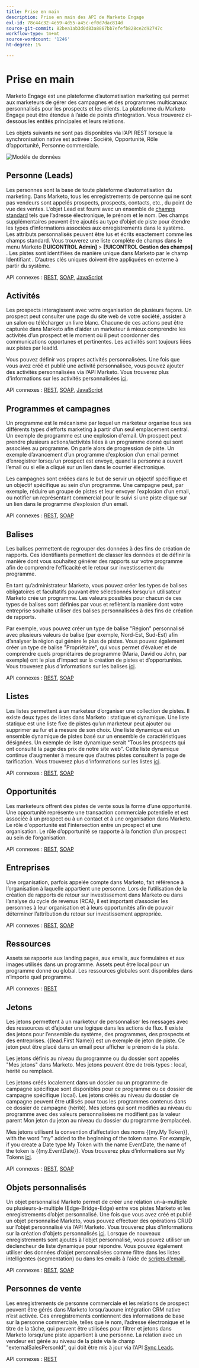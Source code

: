 ```yaml
---
title: Prise en main
description: Prise en main des API de Marketo Engage
exl-id: 78c44c32-4e59-4d55-a45c-ef0d7dac814d
source-git-commit: 82bea1ab3d0d83a8867bb7efefb828ce2d92747c
workflow-type: tm+mt
source-wordcount: '1246'
ht-degree: 1%

---
```


# Prise en main

Marketo Engage est une plateforme d’automatisation marketing qui permet aux marketeurs de gérer des campagnes et des programmes multicanaux personnalisés pour les prospects et les clients. La plateforme du Marketo Engage peut être étendue à l’aide de points d’intégration. Vous trouverez ci-dessous les entités principales et leurs relations.

Les objets suivants ne sont pas disponibles via l’API REST lorsque la synchronisation native est activée : Société, Opportunité, Rôle d’opportunité, Personne commerciale.

![Modèle de données](assets/data_model.png)

## Personne (Leads)

Les personnes sont la base de toute plateforme d’automatisation du marketing. Dans Marketo, tous les enregistrements de personne qui ne sont pas vendeurs sont appelés prospects, prospects, contacts, etc., du point de vue des ventes. L’objet Lead est fourni avec un ensemble de [champs standard](https://developer.adobe.com/marketo-apis/api/mapi/#tag/Leads/operation/getLeadFieldsUsingGET) tels que l’adresse électronique, le prénom et le nom. Des champs supplémentaires peuvent être ajoutés au type d’objet de piste pour étendre les types d’informations associées aux enregistrements dans le système. Les attributs personnalisés peuvent être lus et écrits exactement comme les champs standard. Vous trouverez une liste complète de champs dans le menu Marketo **[!UICONTROL Admin]** > **[!UICONTROL Gestion des champs]** . Les pistes sont identifiées de manière unique dans Marketo par le champ Identifiant . D’autres clés uniques doivent être appliquées en externe à partir du système.

API connexes : [REST](https://developer.adobe.com/marketo-apis/api/mapi/#tag/Leads), [SOAP](soap-api/leads.md), [JavaScript](javascript-api/lead-tracking.md#lead-tracking-api)

## Activités

Les prospects interagissent avec votre organisation de plusieurs façons. Un prospect peut consulter une page du site web de votre société, assister à un salon ou télécharger un livre blanc. Chacune de ces actions peut être capturée dans Marketo afin d’aider un marketeur à mieux comprendre les activités d’un prospect et le moment où il peut coordonner des communications opportunes et pertinentes. Les activités sont toujours liées aux pistes par leadId.

Vous pouvez définir vos propres activités personnalisées. Une fois que vous avez créé et publié une activité personnalisée, vous pouvez ajouter des activités personnalisées via l’API Marketo. Vous trouverez plus d&#39;informations sur les activités personnalisées [ici](https://experienceleague.adobe.com/en/docs/marketo/using/product-docs/administration/marketo-custom-activities/understanding-custom-activities).

API connexes : [REST](https://developer.adobe.com/marketo-apis/api/mapi/#tag/Activities), [SOAP](soap-api/activities.md), [JavaScript](javascript-api/lead-tracking.md#munchkin-behavior)

## Programmes et campagnes

Un programme est le mécanisme par lequel un marketeur organise tous ses différents types d’efforts marketing à partir d’un seul emplacement central. Un exemple de programme est une explosion d&#39;email. Un prospect peut prendre plusieurs actions/activités liées à un programme donné qui sont associées au programme. On parle alors de progression de piste. Un exemple d’avancement d’un programme d’explosion d’un email permet d’enregistrer lorsqu’un prospect est envoyé, quand la personne a ouvert l’email ou si elle a cliqué sur un lien dans le courrier électronique.

Les campagnes sont créées dans le but de servir un objectif spécifique et un objectif spécifique au sein d’un programme. Une campagne peut, par exemple, réduire un groupe de pistes et leur envoyer l’explosion d’un email, ou notifier un représentant commercial pour le suivi si une piste clique sur un lien dans le programme d’explosion d’un email.

API connexes : [REST](https://developer.adobe.com/marketo-apis/api/mapi/#tag/Campaigns), [SOAP](soap-api/getcampaignsforsource.md)

## Balises

Les balises permettent de regrouper des données à des fins de création de rapports. Ces identifiants permettent de classer les données et de définir la manière dont vous souhaitez générer des rapports sur votre programme afin de comprendre l’efficacité et le retour sur investissement du programme.

En tant qu’administrateur Marketo, vous pouvez créer les types de balises obligatoires et facultatifs pouvant être sélectionnés lorsqu’un utilisateur Marketo crée un programme. Les valeurs possibles pour chacun de ces types de balises sont définies par vous et reflètent la manière dont votre entreprise souhaite utiliser des balises personnalisées à des fins de création de rapports.

Par exemple, vous pouvez créer un type de balise &quot;Région&quot; personnalisé avec plusieurs valeurs de balise (par exemple, Nord-Est, Sud-Est) afin d’analyser la région qui génère le plus de pistes. Vous pouvez également créer un type de balise &quot;Propriétaire&quot;, qui vous permet d’évaluer et de comprendre quels propriétaires de programme (Maria, David ou John, par exemple) ont le plus d’impact sur la création de pistes et d’opportunités. Vous trouverez plus d’informations sur les balises [ici](https://experienceleague.adobe.com/en/docs/marketo/using/product-docs/core-marketo-concepts/programs/working-with-programs/understanding-tags).

API connexes : [REST](https://developer.adobe.com/marketo-apis/api/asset/), [SOAP](soap-api/gettags.md)

## Listes

Les listes permettent à un marketeur d’organiser une collection de pistes. Il existe deux types de listes dans Marketo : statique et dynamique. Une liste statique est une liste fixe de pistes qu’un marketeur peut ajouter ou supprimer au fur et à mesure de son choix. Une liste dynamique est un ensemble dynamique de pistes basé sur un ensemble de caractéristiques désignées. Un exemple de liste dynamique serait &quot;Tous les prospects qui ont consulté la page des prix de notre site web&quot;. Cette liste dynamique continue d’augmenter à mesure que d’autres pistes consultent la page de tarification. Vous trouverez plus d&#39;informations sur les listes [ici](https://experienceleague.adobe.com/en/docs/marketo/using/home).

API connexes : [REST](https://developer.adobe.com/marketo-apis/api/asset/#tag/Static-Lists), [SOAP](soap-api/getimporttoliststatus.md)

## Opportunités

Les marketeurs offrent des pistes de vente sous la forme d’une opportunité. Une opportunité représente une transaction commerciale potentielle et est associée à un prospect ou à un contact et à une organisation dans Marketo. Le rôle d&#39;opportunité est l&#39;intersection entre un prospect et une organisation. Le rôle d’opportunité se rapporte à la fonction d’un prospect au sein de l’organisation.

API connexes : [REST](https://developer.adobe.com/marketo-apis/api/mapi/#tag/Opportunities), [SOAP](soap-api/getmobjects.md)

## Entreprises

Une organisation, parfois appelée compte dans Marketo, fait référence à l’organisation à laquelle appartient une personne. Lors de l’utilisation de la création de rapports de retour sur investissement dans Marketo ou dans l’analyse du cycle de revenus (RCA), il est important d’associer les personnes à leur organisation et à leurs opportunités afin de pouvoir déterminer l’attribution du retour sur investissement appropriée.

API connexes : [REST](https://developer.adobe.com/marketo-apis/api/mapi/#tag/Companies), [SOAP](soap-api/leads.md)

## Ressources

Assets se rapporte aux landing pages, aux emails, aux formulaires et aux images utilisés dans un programme. Assets peut être local pour un programme donné ou global. Les ressources globales sont disponibles dans n’importe quel programme.

API connexes : [REST](https://developer.adobe.com/marketo-apis/api/asset/)

## Jetons

Les jetons permettent à un marketeur de personnaliser les messages avec des ressources et d’ajouter une logique dans les actions de flux. Il existe des jetons pour l’ensemble du système, des programmes, des prospects et des entreprises. {{lead.First Name}} est un exemple de jeton de piste. Ce jeton peut être placé dans un email pour afficher le prénom de la piste.

Les jetons définis au niveau du programme ou du dossier sont appelés &quot;Mes jetons&quot; dans Marketo. Mes jetons peuvent être de trois types : local, hérité ou remplacé.

Les jetons créés localement dans un dossier ou un programme de campagne spécifique sont disponibles pour ce programme ou ce dossier de campagne spécifique (local). Les jetons créés au niveau du dossier de campagne peuvent être utilisés pour tous les programmes contenus dans ce dossier de campagne (hérité). Mes jetons qui sont modifiés au niveau du programme avec des valeurs personnalisées ne modifient pas la valeur parent Mon jeton du jeton au niveau du dossier du programme (remplacée).

Mes jetons utilisent la convention d’affectation des noms {{my.My Token}}, with the word "my" added to the beginning of the token name. For example, if you create a Date type My Token with the name EventDate, the name of the token is {{my.EventDate}}. Vous trouverez plus d’informations sur My Tokens [ici](https://experienceleague.adobe.com/en/docs/marketo/using/product-docs/core-marketo-concepts/programs/tokens/understanding-my-tokens-in-a-program).

API connexes : [REST](https://developer.adobe.com/marketo-apis/api/asset/#tag/Tokens), [SOAP](soap-api/getcampaignsforsource.md)

## Objets personnalisés

Un objet personnalisé Marketo permet de créer une relation un-à-multiple ou plusieurs-à-multiple (Edge-Bridge-Edge) entre vos pistes Marketo et les enregistrements d’objet personnalisé. Une fois que vous avez créé et publié un objet personnalisé Marketo, vous pouvez effectuer des opérations CRUD sur l’objet personnalisé via l’API Marketo. Vous trouverez plus d&#39;informations sur la création d&#39;objets personnalisés [ici](https://experienceleague.adobe.com/en/docs/marketo/using/home). Lorsque de nouveaux enregistrements sont ajoutés à l’objet personnalisé, vous pouvez utiliser un déclencheur de liste dynamique pour répondre. Vous pouvez également utiliser des données d’objet personnalisées comme filtre dans les listes intelligentes (segmentation) ou dans les emails à l’aide de [ scripts d’email ](email-scripting.md).

API connexes : [REST](https://developer.adobe.com/marketo-apis/api/mapi/#tag/Custom-Objects), [SOAP](soap-api/custom-objects.md)

## Personnes de vente

Les enregistrements de personne commerciale et les relations de prospect peuvent être gérés dans Marketo lorsqu’aucune intégration CRM native n’est activée. Ces enregistrements contiennent des informations de base sur la personne commerciale, telles que le nom, l’adresse électronique et le titre de la tâche, qui peuvent être utilisées pour filtrer et jetons dans Marketo lorsqu’une piste appartient à une personne. La relation avec un vendeur est gérée au niveau de la piste via le champ &quot;externalSalesPersonId&quot;, qui doit être mis à jour via l’API [Sync Leads](https://developer.adobe.com/marketo-apis/api/mapi/#tag/Leads/operation/syncLeadUsingPOST).

API connexes : [REST](https://developer.adobe.com/marketo-apis/api/mapi/#tag/Sales-Persons)
